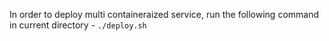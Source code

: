 In order to deploy multi containeraized service, run the following command in current directory - ```./deploy.sh```
